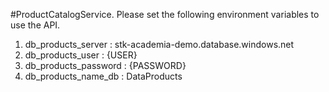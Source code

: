 #ProductCatalogService.
Please set the following environment variables to use the API.

1. db_products_server : stk-academia-demo.database.windows.net
2. db_products_user : {USER}
3. db_products_password : {PASSWORD}
4. db_products_name_db : DataProducts
